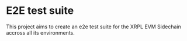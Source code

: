 # E2E test suite

This project aims to create an e2e test suite for the XRPL EVM Sidechain accross all its environments.
